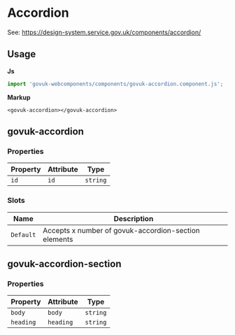 # Accordion

See: https://design-system.service.gov.uk/components/accordion/

## Usage

**Js**

```javascript
import 'govuk-webcomponents/components/govuk-accordion.component.js';
```


**Markup**

```markup
<govuk-accordion></govuk-accordion>
```


## govuk-accordion

### Properties

| Property | Attribute | Type     |
|----------|-----------|----------|
| `id`     | `id`      | `string` |

### Slots

| Name      | Description                                      |
|-----------|--------------------------------------------------|
| `Default` | Accepts x number of govuk-accordion-section elements |

## govuk-accordion-section

### Properties

| Property  | Attribute | Type     |
|-----------|-----------|----------|
| `body`    | `body`    | `string` |
| `heading` | `heading` | `string` |
